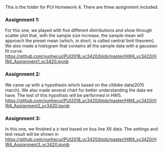 This is the folder for PUI Homework 4.
There are three assignment included. 
### Assignment 1:
For this one, we played with five different distributions and show through scatter plot that, with the sample size increase, the sample mean will approach the preset mean (which, in short, is called central limit theorem). We also made a histogram that contains all the sample data with a gaussian fit curve. 
https://github.com/yunhecui/PUI2018_yc3420/blob/master/HW4_yc3420/HW4_Assignment1_yc3420.ipynb

### Assignment 2:
We came up with a hypothesis which based on the citibike data(2015 march). We also made several chart for better understanding the data we have. The test of this hypothsis will be performed in HW5. 
https://github.com/yunhecui/PUI2018_yc3420/blob/master/HW4_yc3420/HW4_Assignment2_yc3420.ipynb

### Assignment 3:
In this one, we finished a z-test based on bus line X8 data. The settings and test result will be shown in https://github.com/yunhecui/PUI2018_yc3420/blob/master/HW4_yc3420/HW4_Assignment3_yc3420.ipynb
